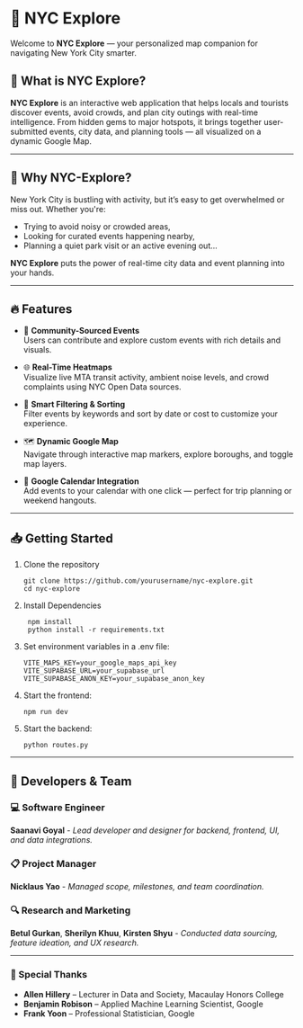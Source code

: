 # 🗽 NYC Explore

Welcome to **NYC Explore** — your personalized map companion for navigating New York City smarter.

## 📌 What is NYC Explore?

**NYC Explore** is an interactive web application that helps locals and tourists discover events, avoid crowds, and plan city outings with real-time intelligence. From hidden gems to major hotspots, it brings together user-submitted events, city data, and planning tools — all visualized on a dynamic Google Map.

---

## 🚀 Why NYC-Explore?

New York City is bustling with activity, but it’s easy to get overwhelmed or miss out. Whether you're:
- Trying to avoid noisy or crowded areas,
- Looking for curated events happening nearby,
- Planning a quiet park visit or an active evening out...

**NYC Explore** puts the power of real-time city data and event planning into your hands.

---

## 🔥 Features

- 📍 **Community-Sourced Events**  
  Users can contribute and explore custom events with rich details and visuals.

- 🌐 **Real-Time Heatmaps**  
  Visualize live MTA transit activity, ambient noise levels, and crowd complaints using NYC Open Data sources.

- 🧠 **Smart Filtering & Sorting**  
  Filter events by keywords and sort by date or cost to customize your experience.

- 🗺️ **Dynamic Google Map**  
  Navigate through interactive map markers, explore boroughs, and toggle map layers.

- 📅 **Google Calendar Integration**  
  Add events to your calendar with one click — perfect for trip planning or weekend hangouts.

---


## 📥 Getting Started

1. Clone the repository

   ```
   git clone https://github.com/yourusername/nyc-explore.git
   cd nyc-explore
    ```

2. Install Dependencies


        npm install
        python install -r requirements.txt



3. Set environment variables in a .env file:

    ```
    VITE_MAPS_KEY=your_google_maps_api_key
    VITE_SUPABASE_URL=your_supabase_url
    VITE_SUPABASE_ANON_KEY=your_supabase_anon_key
    ```

4. Start the frontend:

    ```
    npm run dev
    ```

5. Start the backend:

    ```
    python routes.py
    ```

--- 

## 👥 Developers & Team

### 💻 Software Engineer  
**Saanavi Goyal**  - _Lead developer and designer for backend, frontend, UI, and data integrations._

### 📋 Project Manager  
**Nicklaus Yao**  - _Managed scope, milestones, and team coordination._

### 🔍 Research  and Marketing
**Betul Gurkan**, **Sherilyn Khuu**, **Kirsten Shyu**  - _Conducted data sourcing, feature ideation, and UX research._

---

### 🙌 Special Thanks

- **Allen Hillery** – Lecturer in Data and Society, Macaulay Honors College  
- **Benjamin Robison** – Applied Machine Learning Scientist, Google  
- **Frank Yoon** – Professional Statistician, Google  

